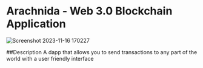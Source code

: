 # Arachnida - Web 3.0 Blockchain Application
![Screenshot 2023-11-16 170227](https://github.com/nazlul/NewDapp/assets/125956037/6a1b4d17-513e-4005-90bc-54ddbc8f01ad)

##Description
 A dapp that allows you to send transactions to any part of the world with a user friendly interface

 
